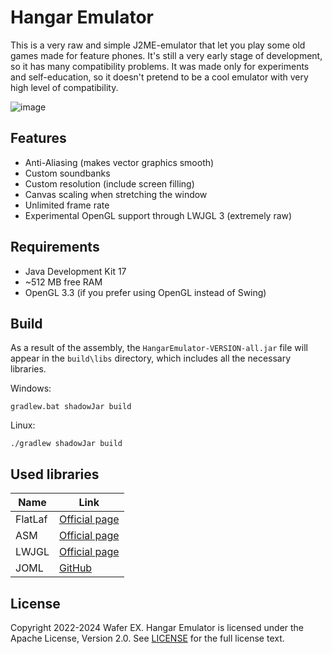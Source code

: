 # Hangar Emulator
This is a very raw and simple J2ME-emulator that let you play some old games made for feature phones. It's still a very early stage of development, so it has many compatibility problems. It was made only for experiments and self-education, so it doesn't pretend to be a cool emulator with very high level of compatibility.

![image](https://user-images.githubusercontent.com/76843479/175813227-4ab735a1-c493-4cb5-bd08-c7b5df19d6e6.png)



## Features
- Anti-Aliasing (makes vector graphics smooth)
- Custom soundbanks
- Custom resolution (include screen filling)
- Canvas scaling when stretching the window
- Unlimited frame rate
- Experimental OpenGL support through LWJGL 3 (extremely raw)

## Requirements
- Java Development Kit 17
- ~512 MB free RAM
- OpenGL 3.3 (if you prefer using OpenGL instead of Swing)
## Build
As a result of the assembly, the `HangarEmulator-VERSION-all.jar` file will appear in the `build\libs` directory, which includes all the necessary libraries.

Windows:
```
gradlew.bat shadowJar build
```
Linux:
```
./gradlew shadowJar build
```
## Used libraries
| Name    | Link                                              |
|---------|---------------------------------------------------|
| FlatLaf | [Official page](https://www.formdev.com/flatlaf/) |
| ASM     | [Official page](https://asm.ow2.io/)              |
| LWJGL   | [Official page](https://www.lwjgl.org/)           |
| JOML    | [GitHub](https://github.com/JOML-CI/JOML)         |
## License
Copyright 2022-2024 Wafer EX. Hangar Emulator is licensed under the Apache License, Version 2.0. See [LICENSE](LICENSE) for the full license text.
